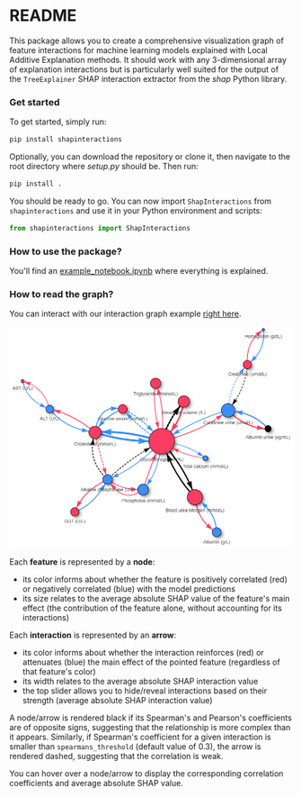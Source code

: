 # README

This package allows you to create a comprehensive visualization graph of feature interactions for machine learning models explained with Local Additive Explanation methods. It should work with any 3-dimensional array of explanation interactions but is particularly well suited for the output of the `TreeExplainer` SHAP interaction extractor from the *shap* Python library.

### Get started

To get started, simply run:

```bash
pip install shapinteractions
```

Optionally, you can download the repository or clone it, then navigate to the root directory where *setup.py* should be. Then run:

```bash
pip install .
```

You should be ready to go. You can now import `ShapInteractions` from `shapinteractions` and use it in your Python environment and scripts:

```python
from shapinteractions import ShapInteractions
```


### How to use the package?

You'll find an [example_notebook.ipynb](examples/example_notebook.ipynb) where everything is explained.

### How to read the graph?

You can interact with our interaction graph example [right here](https://fefurger.github.io/Interactions/).

![Graph example](examples/example_graph.png)

Each **feature** is represented by a **node**:
- its color informs about whether the feature is positively correlated (red) or negatively correlated (blue) with the model predictions
- its size relates to the average absolute SHAP value of the feature's main effect (the contribution of the feature alone, without accounting for its interactions)

Each **interaction** is represented by an **arrow**:
- its color informs about whether the interaction reinforces (red) or attenuates (blue) the main effect of the pointed feature (regardless of that feature's color)
- its width relates to the average absolute SHAP interaction value
- the top slider allows you to hide/reveal interactions based on their strength (average absolute SHAP interaction value)

A node/arrow is rendered black if its Spearman's and Pearson's coefficients are of opposite signs, suggesting that the relationship is more complex than it appears. Similarly, if Spearman's coefficient for a given interaction is smaller than `spearmans_threshold` (default value of 0.3), the arrow is rendered dashed, suggesting that the correlation is weak.

You can hover over a node/arrow to display the corresponding correlation coefficients and average absolute SHAP value.

